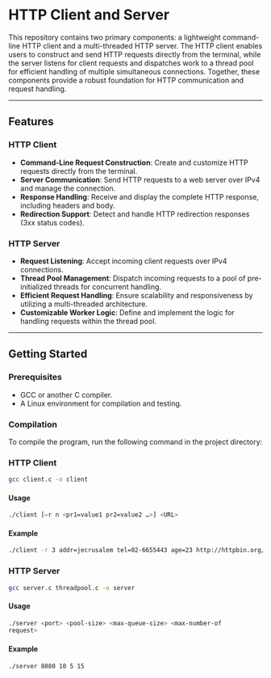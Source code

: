 # HTTP Client and Server

This repository contains two primary components: a lightweight command-line HTTP client and a multi-threaded HTTP server. The HTTP client enables users to construct and send HTTP requests directly from the terminal, while the server listens for client requests and dispatches work to a thread pool for efficient handling of multiple simultaneous connections. Together, these components provide a robust foundation for HTTP communication and request handling.

---

## Features

### HTTP Client
- **Command-Line Request Construction**: Create and customize HTTP requests directly from the terminal.
- **Server Communication**: Send HTTP requests to a web server over IPv4 and manage the connection.
- **Response Handling**: Receive and display the complete HTTP response, including headers and body.
- **Redirection Support**: Detect and handle HTTP redirection responses (3xx status codes).

### HTTP Server
- **Request Listening**: Accept incoming client requests over IPv4 connections.
- **Thread Pool Management**: Dispatch incoming requests to a pool of pre-initialized threads for concurrent handling.
- **Efficient Request Handling**: Ensure scalability and responsiveness by utilizing a multi-threaded architecture.
- **Customizable Worker Logic**: Define and implement the logic for handling requests within the thread pool.
---

## Getting Started

### Prerequisites

- GCC or another C compiler.
- A Linux environment for compilation and testing.

### Compilation

To compile the program, run the following command in the project directory:

### HTTP Client
```bash
gcc client.c -o client
```

#### Usage

```bash
./client [–r n <pr1=value1 pr2=value2 …>] <URL>
```

#### Example

```bash
./client -r 3 addr=jecrusalem tel=02-6655443 age=23 http://httpbin.org/anything
```
### HTTP Server
```bash
gcc server.c threadpool.c -o server
```

#### Usage

```bash
./server <port> <pool-size> <max-queue-size> <max-number-of
request>
```

#### Example

```bash
./server 8080 10 5 15
```


